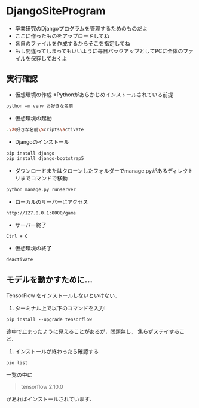 # DjangoSiteProgram

- 卒業研究のDjangoプログラムを管理するためのものだよ
- ここに作ったものをアップロードしてね
- 各自のファイルを作成するからそこを指定してね
- もし間違ってしまってもいいように毎日バックアップとしてPCに全体のファイルを保存しておくよ


## 実行確認
- 仮想環境の作成
  ※Pythonがあらかじめインストールされている前提
~~~bash
python –m venv お好きな名前
~~~
- 仮想環境の起動
~~~bash
.\お好きな名前\Scripts\activate
~~~
- Djangoのインストール
~~~bash
pip install django
pip install django-bootstrap5
~~~
- ダウンロードまたはクローンしたフォルダーでmanage.pyがあるディレクトリまでコマンドで移動
~~~bash
python manage.py runserver
~~~
- ローカルのサーバーにアクセス
~~~
http://127.0.0.1:8000/game
~~~
- サーバー終了
~~~
Ctrl + C
~~~
- 仮想環境の終了
~~~bash
deactivate
~~~


## モデルを動かすために...
TensorFlow をインストールしないといけない．
1. ターミナル上で以下のコマンドを入力!
  ~~~
  pip install --upgrade tensorflow
  ~~~

  途中で止まったように見えることがあるが，問題無し．
  焦らずステイすること．

1. インストールが終わったら確認する
  ~~~
  pio list
  ~~~

  一覧の中に
  > tensorflow                   2.10.0
  
  があればインストールされています．
